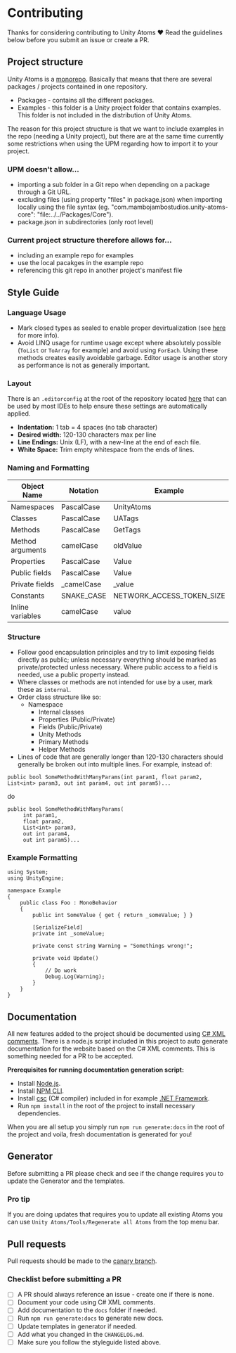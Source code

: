 # Contributing

Thanks for considering contributing to Unity Atoms ❤️ Read the guidelines below before you submit an issue or create a PR.

## Project structure

Unity Atoms is a [monorepo](https://en.wikipedia.org/wiki/Monorepo). Basically that means that there are several packages / projects contained in one repository.

-   Packages - contains all the different packages.
-   Examples - this folder is a Unity project folder that contains examples. This folder is not included in the distribution of Unity Atoms.

The reason for this project structure is that we want to include examples in the repo (needing a Unity project), but there are at the same time currently some restrictions when using the UPM regarding how to import it to your project.

### UPM doesn't allow...

-   importing a sub folder in a Git repo when depending on a package through a Git URL.
-   excluding files (using property "files" in package.json) when importing locally using the file syntax (eg. "com.mambojambostudios.unity-atoms-core": "file:../../Packages/Core").
-   package.json in subdirectories (only root level)

### Current project structure therefore allows for...

-   including an example repo for examples
-   use the local pacakges in the example repo
-   referencing this git repo in another project's manifest file

## Style Guide

### Language Usage

-   Mark closed types as sealed to enable proper devirtualization (see [here](https://blogs.unity3d.com/2016/07/26/il2cpp-optimizations-devirtualization/) for more info).
-   Avoid LINQ usage for runtime usage except where absolutely possible (`ToList` or `ToArray` for example) and avoid using `ForEach`. Using these methods creates easily avoidable garbage. Editor usage is another story as performance is not as generally important.

### Layout

There is an `.editorconfig` at the root of the repository located [here](/.editorconfig) that can be used by most IDEs to help ensure these settings are automatically applied.

-   **Indentation:** 1 tab = 4 spaces (no tab character)
-   **Desired width:** 120-130 characters max per line
-   **Line Endings:** Unix (LF), with a new-line at the end of each file.
-   **White Space:** Trim empty whitespace from the ends of lines.

### Naming and Formatting

| Object Name      | Notation    | Example                   |
| ---------------- | ----------- | ------------------------- |
| Namespaces       | PascalCase  | UnityAtoms                |
| Classes          | PascalCase  | UATags                    |
| Methods          | PascalCase  | GetTags                   |
| Method arguments | camelCase   | oldValue                  |
| Properties       | PascalCase  | Value                     |
| Public fields    | PascalCase  | Value                     |
| Private fields   | \_camelCase | \_value                   |
| Constants        | SNAKE_CASE  | NETWORK_ACCESS_TOKEN_SIZE |
| Inline variables | camelCase   | value                     |

### Structure

-   Follow good encapsulation principles and try to limit exposing fields directly as public; unless necessary everything should be marked as private/protected unless necessary. Where public access to a field is needed, use a public property instead.
-   Where classes or methods are not intended for use by a user, mark these as `internal`.
-   Order class structure like so:
    -   Namespace
        -   Internal classes
        -   Properties (Public/Private)
        -   Fields (Public/Private)
        -   Unity Methods
        -   Primary Methods
        -   Helper Methods
-   Lines of code that are generally longer than 120-130 characters should generally be broken out into multiple lines. For example, instead of:

`public bool SomeMethodWithManyParams(int param1, float param2, List<int> param3, out int param4, out int param5)...`

do

```
public bool SomeMethodWithManyParams(
     int param1,
     float param2,
     List<int> param3,
     out int param4,
     out int param5)...
```

### Example Formatting

```
using System;
using UnityEngine;

namespace Example
{
    public class Foo : MonoBehavior
    {
        public int SomeValue { get { return _someValue; } }

        [SerializeField]
        private int _someValue;

        private const string Warning = "Somethings wrong!";

        private void Update()
        {
            // Do work
            Debug.Log(Warning);
        }
    }
}
```

## Documentation

All new features added to the project should be documented using [C# XML comments](https://docs.microsoft.com/en-us/dotnet/csharp/codedoc). There is a node.js script included in this project to auto generate documentation for the website based on the C# XML comments. This is something needed for a PR to be accepted.

**Prerequisites for running documentation generation script:**

-   Install [Node.js](https://nodejs.org/en/).
-   Install [NPM CLI](https://docs.npmjs.com/cli/npm).
-   Install [csc](https://docs.microsoft.com/en-us/dotnet/csharp/language-reference/compiler-options/command-line-building-with-csc-exe) (C# compiler) included in for example [.NET Framework](https://dotnet.microsoft.com/download/dotnet-framework).
-   Run `npm install` in the root of the project to install necessary dependencies.

When you are all setup you simply run `npm run generate:docs` in the root of the project and voila, fresh documentation is generated for you!

## Generator

Before submitting a PR please check and see if the change requires you to update the Generator and the templates.

### Pro tip

If you are doing updates that requires you to update all existing Atoms you can use `Unity Atoms/Tools/Regenerate all Atoms` from the top menu bar.

## Pull requests

Pull requests should be made to the [canary branch](https://github.com/AdamRamberg/unity-atoms/tree/canary).

### Checklist before submitting a PR

-   [ ] A PR should always reference an issue - create one if there is none.
-   [ ] Document your code using C# XML comments.
-   [ ] Add documentation to the `docs` folder if needed.
-   [ ] Run `npm run generate:docs` to generate new docs.
-   [ ] Update templates in generator if needed.
-   [ ] Add what you changed in the `CHANGELOG.md`.
-   [ ] Make sure you follow the styleguide listed above.
